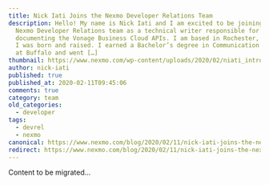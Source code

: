 ```yaml
---
title: Nick Iati Joins the Nexmo Developer Relations Team
description: Hello! My name is Nick Iati and I am excited to be joining the
  Nexmo Developer Relations team as a technical writer responsible for
  documenting the Vonage Business Cloud APIs. I am based in Rochester, NY, where
  I was born and raised. I earned a Bachelor’s degree in Communication from SUNY
  at Buffalo and went […]
thumbnail: https://www.nexmo.com/wp-content/uploads/2020/02/niati_intro.jpg
author: nick-iati
published: true
published_at: 2020-02-11T09:45:06
comments: true
category: team
old_categories:
  - developer
tags:
  - devrel
  - nexmo
canonical: https://www.nexmo.com/blog/2020/02/11/nick-iati-joins-the-nexmo-developer-relations-team-dr
redirect: https://www.nexmo.com/blog/2020/02/11/nick-iati-joins-the-nexmo-developer-relations-team-dr
---
```

Content to be migrated...